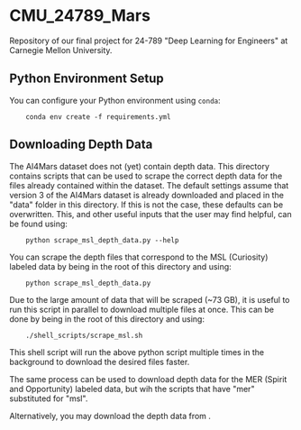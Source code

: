# CMU_24789_Mars
Repository of our final project for 24-789 "Deep Learning for Engineers" at Carnegie Mellon University.


## Python Environment Setup
You can configure your Python environment using ```conda```:

```
    conda env create -f requirements.yml
```

## Downloading Depth Data
The AI4Mars dataset does not (yet) contain depth data. This directory contains scripts that can be used
to scrape the correct depth data for the files already contained within the dataset. The default settings
assume that version 3 of the AI4Mars dataset is already downloaded and placed in the "data" folder in 
this directory. If this is not the case, these defaults can be overwritten. This, and other useful inputs
that the user may find helpful, can be found using:

```
    python scrape_msl_depth_data.py --help
```

You can scrape the depth files that correspond to the MSL (Curiosity) labeled data by being in the root 
of this directory and using:

```
    python scrape_msl_depth_data.py
```

Due to the large amount of data that will be scraped (~73 GB), it is useful to run this script in 
parallel to download multiple files at once. This can be done by being in the root of this directory and 
using:

```
    ./shell_scripts/scrape_msl.sh
```

This shell script will run the above python script multiple times in the background to download the 
desired files faster.

The same process can be used to download depth data for the MER (Spirit and Opportunity) labeled data,
but wih the scripts that have "mer" substituted for "msl".

Alternatively, you may download the depth data from <NOT YET HOSTED>.